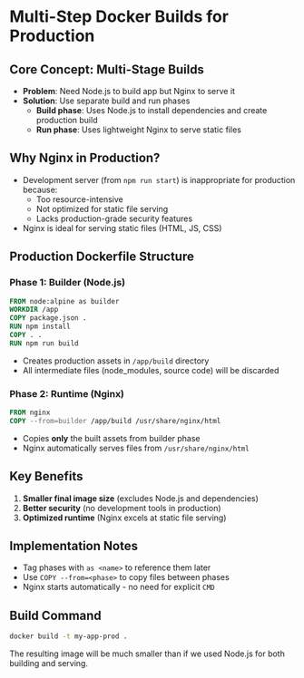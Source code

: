 # Multi-Step Docker Builds for Production

## Core Concept: Multi-Stage Builds
- **Problem**: Need Node.js to build app but Nginx to serve it
- **Solution**: Use separate build and run phases
  - **Build phase**: Uses Node.js to install dependencies and create production build
  - **Run phase**: Uses lightweight Nginx to serve static files

## Why Nginx in Production?
- Development server (from `npm run start`) is inappropriate for production because:
  - Too resource-intensive
  - Not optimized for static file serving
  - Lacks production-grade security features
- Nginx is ideal for serving static files (HTML, JS, CSS)

## Production Dockerfile Structure

### Phase 1: Builder (Node.js)
```dockerfile
FROM node:alpine as builder
WORKDIR /app
COPY package.json .
RUN npm install
COPY . .
RUN npm run build
```
- Creates production assets in `/app/build` directory
- All intermediate files (node_modules, source code) will be discarded

### Phase 2: Runtime (Nginx)
```dockerfile
FROM nginx
COPY --from=builder /app/build /usr/share/nginx/html
```
- Copies **only** the built assets from builder phase
- Nginx automatically serves files from `/usr/share/nginx/html`

## Key Benefits
1. **Smaller final image size** (excludes Node.js and dependencies)
2. **Better security** (no development tools in production)
3. **Optimized runtime** (Nginx excels at static file serving)

## Implementation Notes
- Tag phases with `as <name>` to reference them later
- Use `COPY --from=<phase>` to copy files between phases
- Nginx starts automatically - no need for explicit `CMD`

## Build Command
```bash
docker build -t my-app-prod .
```
The resulting image will be much smaller than if we used Node.js for both building and serving.